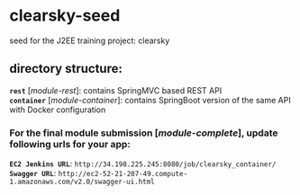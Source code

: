 # clearsky-seed	
seed for the J2EE training project: clearsky 	

## directory structure:	
**`rest`** [*module-rest*]: contains SpringMVC based REST API	
**`container`** [*module-container*]: contains SpringBoot version of the same API with Docker configuration

### For the final module submission [*module-complete*], update following urls for your app:    
**`EC2 Jenkins URL`**: `http://34.198.225.245:8080/job/clearsky_container/`  
**`Swagger URL`**: `http://ec2-52-21-207-49.compute-1.amazonaws.com/v2.0/swagger-ui.html`  